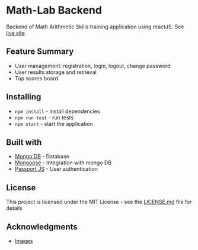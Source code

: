# Math-Lab Backend

Backend of Math Arithmetic Skills training application using reactJS. See [live site](https://math-lab.herokuapp.com/)

## Feature Summary

* User management: registration, login, logout, change password
* User results storage and retrieval
* Top scores board

## Installing

* `npm install` - install dependencies
* `npm run test` - run tests
* `npm start` - start the application


## Built with

* [Mongo DB](https://www.mongodb.com/) - Database
* [Mongoose](https://mongoosejs.com/) - Integration with mongo DB
* [Passport JS](http://www.passportjs.org/) - User authentication

## License

This project is licensed under the MIT License - see the [LICENSE.md](LICENSE.md) file for details

## Acknowledgments

* [Images](https://www.freepik.com/free-photos-vectors/background)

